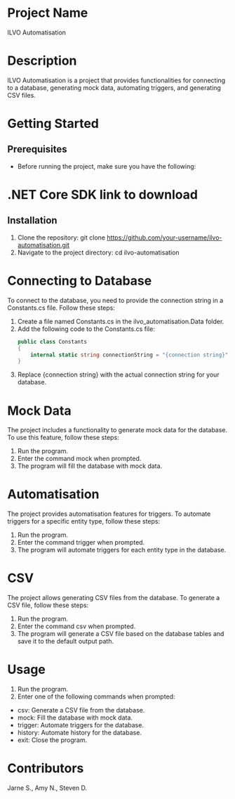 # Project Name
ILVO Automatisation


# Description
ILVO Automatisation is a project that provides functionalities for connecting to a database, generating mock data, automating triggers, and generating CSV files.


# Getting Started
## Prerequisites
- Before running the project, make sure you have the following:


# .NET Core SDK link to download
## Installation
1. Clone the repository: git clone https://github.com/your-username/ilvo-automatisation.git
2. Navigate to the project directory: cd ilvo-automatisation


# Connecting to Database
To connect to the database, you need to provide the connection string in a Constants.cs file. Follow these steps:

1. Create a file named Constants.cs in the ilvo_automatisation.Data folder.
2. Add the following code to the Constants.cs file:
    ```csharp
    public class Constants
    {
        internal static string connectionString = "{connection string}";
    }
    ```
3. Replace {connection string} with the actual connection string for your database.


# Mock Data
The project includes a functionality to generate mock data for the database. To use this feature, follow these steps:

1. Run the program.
2. Enter the command mock when prompted.
3. The program will fill the database with mock data.

# Automatisation
The project provides automatisation features for triggers. To automate triggers for a specific entity type, follow these steps:

1. Run the program.
2. Enter the command trigger when prompted.
3. The program will automate triggers for each entity type in the database.


# CSV
The project allows generating CSV files from the database. To generate a CSV file, follow these steps:

1. Run the program.
2. Enter the command csv when prompted.
3. The program will generate a CSV file based on the database tables and save it to the default output path.



# Usage
1. Run the program.
2. Enter one of the following commands when prompted:
  - csv: Generate a CSV file from the database.
  - mock: Fill the database with mock data.
  - trigger: Automate triggers for the database.
  - history: Automate history for the database.
  - exit: Close the program.

# Contributors
Jarne S., Amy N., Steven D.